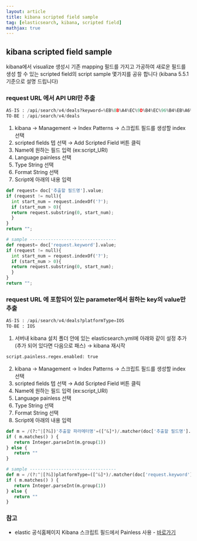 ```yaml
---
layout: article
title: kibana scripted field sample
tag: [elasticsearch, kibana, scripted field]
mathjax: true
---
```

## kibana scripted field sample

kibana에서 visualize 생성시 기존 mapping 필드를 가지고 가공하여 새로운 필드를 생성 할 수 있는 scripted field의 script sample 몇가지를 공유 합니다 (kibana 5.5.1 기준으로 설명 드립니다)


### request URL 에서 API URI만 추출
```python
AS-IS : /api/search/v4/deals?keyword=%EB%8B%A4%EC%9D%B4%EC%96%B4%EB%A6%AC
TO-BE : /api/search/v4/deals
```

1. kibana → Management → Index Patterns → 스크립트 필드를 생성할 index 선택
2. scripted fields 텝 선택 → Add Scripted Field 버튼 클릭
3. Name에 원하는 필드 입력 (ex:script_URI)
4. Language painless 선택
5. Type String 선택
6. Format String 선택
7. Script에 아래의 내용 입력

```python
def request= doc['추출할 필드명'].value;
if (request != null){
  int start_num = request.indexOf('?');
  if (start_num > 0){
  return request.substring(0, start_num);
  }
}
return "";

# sample ---------------------------------
def request= doc['request.keyword'].value;
if (request != null){
  int start_num = request.indexOf('?');
  if (start_num > 0){
  return request.substring(0, start_num);
  }
}
return "";
```

### request URL 에 포함되어 있는 parameter에서 원하는 key의 value만  추출
```python
AS-IS : /api/search/v4/deals?platformType=IOS
TO-BE : IOS
```
1. 서버내 kibana 설치 폴더 안에 있는 elasticsearch.yml에 아래와 같이 설정 추가 (추가 되어 있다면 다음으로 패스) → kibana 재시작
```bash
script.painless.regex.enabled: true
```
2. kibana → Management → Index Patterns → 스크립트 필드를 생성할 index 선택
3. scripted fields 텝 선택 → Add Scripted Field 버튼 클릭
4. Name에 원하는 필드 입력 (ex:script_URI)
5. Language painless 선택
6. Type String 선택
7. Format String 선택
8. Script에 아래의 내용 입력

```python
def m = /(?:^|[?&])'추출할 파라메터명'=([^&]*)/.matcher(doc['추출할 필드명'].value);
if ( m.matches() ) {
   return Integer.parseInt(m.group(1))
} else {
   return ""
}

# sample ---------------------------------
def m = /(?:^|[?&])platformType=([^&]*)/.matcher(doc['request.keyword'].value);
if ( m.matches() ) {
   return Integer.parseInt(m.group(1))
} else {
   return ""
}
```

### 참고

 - elastic 공식홈페이지 Kibana 스크립트 필드에서 Painless 사용 - [바로가기](https://www.elastic.co/kr/blog/using-painless-kibana-scripted-fields)

